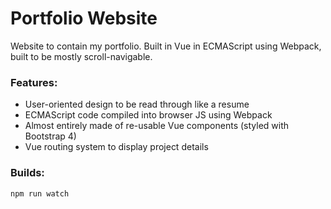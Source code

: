 # Portfolio Website
 Website to contain my portfolio.  Built in Vue in ECMAScript using Webpack, built to be mostly scroll-navigable.  

### Features:

* User-oriented design to be read through like a resume
* ECMAScript code compiled into browser JS using Webpack
* Almost entirely made of re-usable Vue components (styled with Bootstrap 4)
* Vue routing system to display project details

### Builds:

```
npm run watch
```
